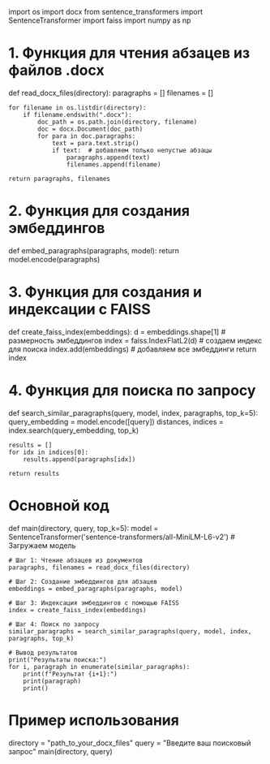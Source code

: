 import os
import docx
from sentence_transformers import SentenceTransformer
import faiss
import numpy as np

# 1. Функция для чтения абзацев из файлов .docx
def read_docx_files(directory):
    paragraphs = []
    filenames = []
    
    for filename in os.listdir(directory):
        if filename.endswith(".docx"):
            doc_path = os.path.join(directory, filename)
            doc = docx.Document(doc_path)
            for para in doc.paragraphs:
                text = para.text.strip()
                if text:  # добавляем только непустые абзацы
                    paragraphs.append(text)
                    filenames.append(filename)
                    
    return paragraphs, filenames

# 2. Функция для создания эмбеддингов
def embed_paragraphs(paragraphs, model):
    return model.encode(paragraphs)

# 3. Функция для создания и индексации с FAISS
def create_faiss_index(embeddings):
    d = embeddings.shape[1]  # размерность эмбеддингов
    index = faiss.IndexFlatL2(d)  # создаем индекс для поиска
    index.add(embeddings)  # добавляем все эмбеддинги
    return index

# 4. Функция для поиска по запросу
def search_similar_paragraphs(query, model, index, paragraphs, top_k=5):
    query_embedding = model.encode([query])
    distances, indices = index.search(query_embedding, top_k)
    
    results = []
    for idx in indices[0]:
        results.append(paragraphs[idx])
    
    return results

# Основной код
def main(directory, query, top_k=5):
    model = SentenceTransformer('sentence-transformers/all-MiniLM-L6-v2')  # Загружаем модель
    
    # Шаг 1: Чтение абзацев из документов
    paragraphs, filenames = read_docx_files(directory)
    
    # Шаг 2: Создание эмбеддингов для абзацев
    embeddings = embed_paragraphs(paragraphs, model)
    
    # Шаг 3: Индексация эмбеддингов с помощью FAISS
    index = create_faiss_index(embeddings)
    
    # Шаг 4: Поиск по запросу
    similar_paragraphs = search_similar_paragraphs(query, model, index, paragraphs, top_k)
    
    # Вывод результатов
    print("Результаты поиска:")
    for i, paragraph in enumerate(similar_paragraphs):
        print(f"Результат {i+1}:")
        print(paragraph)
        print()
        
# Пример использования
directory = "path_to_your_docx_files"
query = "Введите ваш поисковый запрос"
main(directory, query)
